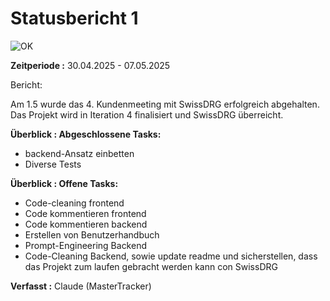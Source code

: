 Statusbericht 1
=============
![OK](./graphics/ok.jpg)

**Zeitperiode :** 30.04.2025 - 07.05.2025 

Bericht:

Am 1.5 wurde das 4. Kundenmeeting mit SwissDRG erfolgreich abgehalten.
Das Projekt wird in Iteration 4 finalisiert und SwissDRG überreicht.

**Überblick : Abgeschlossene Tasks:**

- backend-Ansatz einbetten
- Diverse Tests

**Überblick : Offene Tasks:**

- Code-cleaning frontend
- Code kommentieren frontend
- Code kommentieren backend
- Erstellen von Benutzerhandbuch
- Prompt-Engineering Backend
- Code-Cleaning Backend, sowie update readme und sicherstellen, dass das Projekt zum laufen gebracht werden kann con SwissDRG

**Verfasst :** Claude (MasterTracker)
